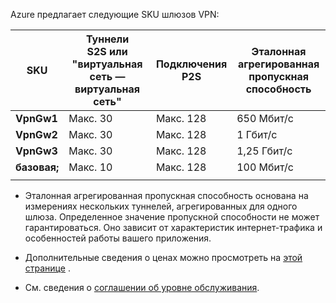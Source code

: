 Azure предлагает следующие SKU шлюзов VPN:

|**SKU**   | **Туннели<br>S2S или "виртуальная сеть — виртуальная сеть"** | **Подключения<br>P2S** | **Эталонная агрегированная<br>пропускная способность** |
|---       | ---                             | ---                    | ---                         |
|**VpnGw1**| Макс. 30                         | Макс. 128               | 650 Мбит/с                    |
|**VpnGw2**| Макс. 30                         | Макс. 128               | 1 Гбит/с                      |
|**VpnGw3**| Макс. 30                         | Макс. 128               | 1,25 Гбит/с                   |
|**базовая;** | Макс. 10                         | Макс. 128               | 100 Мбит/с                    | 
|          |                                 |                        |                             | 

- Эталонная агрегированная пропускная способность основана на измерениях нескольких туннелей, агрегированных для одного шлюза. Определенное значение пропускной способности не может гарантироваться. Оно зависит от характеристик интернет-трафика и особенностей работы вашего приложения.

- Дополнительные сведения о ценах можно просмотреть на [этой странице](https://azure.microsoft.com/pricing/details/vpn-gateway) .

- См. сведения о [соглашении об уровне обслуживания](https://azure.microsoft.com/support/legal/sla/vpn-gateway/).